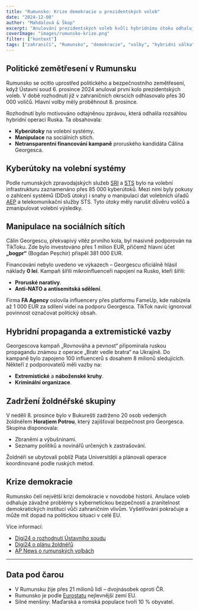 ```yaml
---
title: "Rumunsko: Krize demokracie u prezidentských voleb"
date: "2024-12-08"  
author: "Mahdalová & Škop"  
excerpt: "Anulování prezidentských voleb kvůli hybridnímu útoku odhaluje zranitelnost demokratických procesů."  
coverImage: "images/rumunsko-krize.png"
filter: ["kontext"]  
tags: ["zahraničí", "Rumunsko", "demokracie", "volby", "hybridní válka", "kybernetická bezpečnost"]  
---
```


## Politické zemětřesení v Rumunsku  

Rumunsko se ocitlo uprostřed politického a bezpečnostního zemětřesení, když Ústavní soud 6. prosince 2024 anuloval první kolo prezidentských voleb. V době rozhodnutí již v zahraničních okrscích odhlasovalo přes 30 000 voličů. Hlavní volby měly proběhnout 8. prosince.  

Rozhodnutí bylo motivováno odtajněnou zprávou, která odhalila rozsáhlou hybridní operaci Ruska. Ta obsahovala:  

- **Kyberútoky** na volební systémy.  
- **Manipulace** na sociálních sítích.  
- **Netransparentní financování kampaně** proruského kandidáta Călina Georgesca.  

## Kyberútoky na volební systémy  

Podle rumunských zpravodajských služeb [SRI](https://www.sri.ro) a [STS](https://www.sts.ro) bylo na volební infrastrukturu zaznamenáno přes 85 000 kyberútoků. Mezi nimi byly pokusy o zahlcení systémů (DDoS útoky) i snahy o manipulaci dat volebních úřadů [AEP](https://www.roaep.ro) a telekomunikační služby STS. Tyto útoky měly narušit důvěru voličů a zmanipulovat volební výsledky.  

## Manipulace na sociálních sítích  

Călin Georgescu, překvapivý vítěz prvního kola, byl masivně podporován na TikToku. Zde bylo investováno přes 1 milion EUR, přičemž hlavní účet **„bogpr“** (Bogdan Peșchir) přispěl 381 000 EUR.  

Financování nebylo uvedeno ve výkazech – Georgescu oficiálně hlásil náklady **0 lei**. Kampaň šířili mikroinfluenceři napojení na Rusko, kteří šířili:  

- **Proruské narativy**.  
- **Anti-NATO a antisemitská sdělení**.  

Firma **FA Agency** oslovila influencery přes platformu FameUp, kde nabízela až 1 000 EUR za sdílení videí na podporu Georgesca. TikTok navíc ignoroval povinnost označovat politický obsah.  

## Hybridní propaganda a extremistické vazby  

Georgescova kampaň „Rovnováha a pevnost“ připomínala ruskou propagandu známou z operace „Bratr vedle bratra“ na Ukrajině. Do kampaně bylo zapojeno 100 influencerů s dosahem 8 milionů sledujících. Někteří z podporovatelů měli vazby na:  

- **Extremistické** a **náboženské kruhy**.  
- **Kriminální organizace**.  

## Zadržení žoldnéřské skupiny  

V neděli 8. prosince bylo v Bukurešti zadrženo 20 osob vedených žoldnéřem **Horațiem Potrou**, který zajišťoval bezpečnost pro Georgesca. Skupina disponovala:  

- Zbraněmi a výbušninami.  
- Seznamy politiků a novinářů určených k zastrašování.  

Žoldnéři se ubytovali poblíž Piața Universității a plánovali operace koordinované podle ruských metod.  

## Krize demokracie  

Rumunsko čelí největší krizi demokracie v novodobé historii. Anulace voleb odhaluje závažné problémy s kybernetickou bezpečností a zranitelnost demokratických institucí vůči zahraničním vlivům. Vyšetřování pokračuje a může mít dopad na politickou situaci v celé EU.  

Více informací:  

- [Digi24 o rozhodnutí Ústavního soudu](https://www.digi24.ro/alegeri-prezidentiale-2024/curtea-constitutionala-a-decis-anularea-primului-turul-al-alegerilor-prezidentiale-3036247)  
- [Digi24 o plánu žoldnéřů](https://www.digi24.ro/stiri/actualitate/cum-arata-planul-mercenarilor-lui-calin-georgescu-care-veneau-inarmati-la-bucuresti-aveau-liste-cu-politicieni-si-jurnalisti-surse-3038211)  
- [AP News o rumunských volbách](https://apnews.com/article/romania-election-president-europe-georgescu-90bebd251cb1376ee654c58d90afa956)  

---

## Data pod čarou  

- V Rumunsku žije přes 21 milionů lidí – dvojnásobek oproti ČR.  
- Rumunsko je podle [Eurostatu](https://ec.europa.eu/eurostat) nejlevnější zemí EU.  
- Silné menšiny: Maďarská a romská populace tvoří 10 % obyvatel. 
